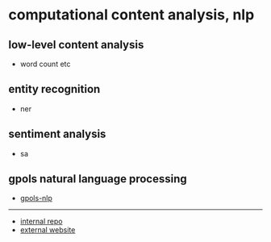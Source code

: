 # computational content analysis, nlp

## low-level content analysis
- word count etc

## entity recognition
- ner

## sentiment analysis
- sa

## gpols natural language processing
- [gpols-nlp](web/scom-gpols.html)

---

- [internal repo](https://github.com/nils-holmberg/cca-nlp)
- [external website](https://nils-holmberg.github.io/cca-nlp)






